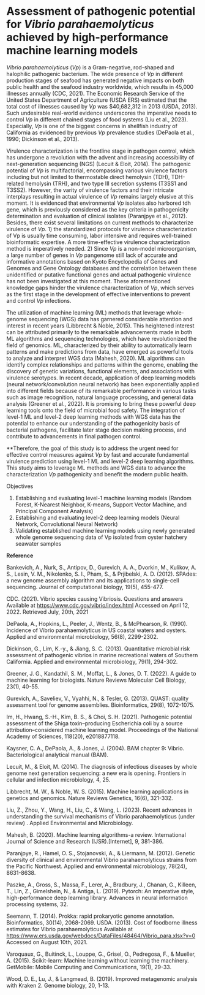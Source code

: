 # Assessment of pathogenic potential for *Vibrio parahaemolyticus* achieved by high-performance machine learning models
*Vibrio parahaemolyticus* (*Vp*) is a Gram-negative, rod-shaped and halophilic pathogenic bacterium. The wide presence of *Vp* in different production stages of seafood has generated negative impacts on both public health and the seafood industry worldwide, which results in 45,000 illnesses annually (CDC, 2021). The Economic Research Service of the United States Department of Agriculture (USDA ERS) estimated that the total cost of illnesses caused by *Vp* was $40,682,312 in 2013 (USDA, 2013). Such undesirable real-world evidence underscores the imperative needs to control *Vp* in different chained stages of food systems (Liu et al., 2023). Especially, *Vp* is one of the biggest concerns in shellfish industry of California as evidenced by previous *Vp* prevalence studies (DePaola et al., 1990; Dickinson et al., 2013). 

Virulence characterization is the frontline stage in pathogen control, which has undergone a revolution with the advent and increasing accessibility of next-generation sequencing (NGS) (Lecuit & Eloit, 2014). The pathogenic potential of *Vp* is multifactorial, encompassing various virulence factors including but not limited to thermostable direct hemolysin (TDH), TDH-related hemolysin (TRH), and two type III secretion systems (T3SS1 and T3SS2). However, the varity of virulence factors and their intricate interplays resulting in actual virulence of *Vp* remains largely elusive at this moment. It is evidenced that environmental *Vp* isolates also harbored tdh gene, which is previously considered as the key criteria in pathogenicity determination and evaluation of clinical isolates (Paranjpye et al., 2012). Besides, there exist several limitations on current methods to characterize virulence of *Vp*. 1) the standardized protocols for virulence characterization of Vp is usually time consuming, labor intensive and requires well-trained bioinformatic expertise. A more time-effective virulence characterization method is imperatively needed. 2) Since *Vp* is a non-model microorganism, a large number of genes in *Vp* pangenome still lack of accurate and informative annotations based on Kyoto Encyclopedia of Genes and Genomes and Gene Ontology databases and the correlation between these unidentified or putative functional genes and actual pathogenic virulence has not been investigated at this moment. These aforementioned knowledge gaps hinder the virulence characterization of *Vp*, which serves as the first stage in the development of effective interventions to prevent and control *Vp* infections. 

The utilization of machine learning (ML) methods that leverage whole-genome sequencing (WGS) data has garnered considerable attention and interest in recent years (Libbrecht & Noble, 2015). This heightened interest can be attributed primarily to the remarkable advancements made in both ML algorithms and sequencing technologies, which have revolutionized the field of genomics. ML, characterized by their ability to automatically learn patterns and make predictions from data, have emerged as powerful tools to analyze and interpret WGS data (Mahesh, 2020). ML algorithms can identify complex relationships and patterns within the genome, enabling the discovery of genetic variations, functional elements, and associations with virulence serotypes. In recent decade, application of deep learning models (neural network/convolution neural network) has been exponentially applied into different fields because of its remarkable performance in various tasks such as image recognition, natural language processing, and general data analysis (Greener et al., 2022). It is promising to bring these powerful deep learning tools onto the field of microbial food safety. The integration of level-1 ML and level-2 deep learning methods with WGS data has the potential to enhance our understanding of the pathogenicity basis of bacterial pathogens, facilitate later stage decision making process, and contribute to advancements in final pathogen control.

**Therefore, the goal of this study is to address the urgent need for effective control measures against *Vp* by fast and accurate fundamental virulence prediction using level-1 ML and level-2 deep learning algorithms. This study aims to leverage ML methods and WGS data to advance the characterization *Vp* pathogenicity and benefit the modern public health.

Objectives
1.	Establishing and evaluating level-1 machine learning models (Random Forest, K-Nearest Neighbor, K-means, Support Vector Machine, and Principal Component Analysis)
2.	Establishing and evaluating level-2 deep learning models (Neural Network, Convolutional Neural Network)
3.	Validating established machine learning models using newly generated whole genome sequencing data of Vp isolated from oyster hatchery seawater samples

**Reference**

Bankevich, A., Nurk, S., Antipov, D., Gurevich, A. A., Dvorkin, M., Kulikov, A. S., Lesin, V. M., Nikolenko, S. I., Pham, S., & Prjibelski, A. D. (2012). SPAdes: a new genome assembly algorithm and its applications to single-cell sequencing. Journal of computational biology, 19(5), 455-477. 

CDC. (2021). Vibrio species causing Vibriosis. Questions and answers Available at https://www.cdc.gov/vibrio/index.html Accessed on April 12, 2022. Retrieved July, 20th, 2021 

DePaola, A., Hopkins, L., Peeler, J., Wentz, B., & McPhearson, R. (1990). Incidence of Vibrio parahaemolyticus in US coastal waters and oysters. Applied and environmental microbiology, 56(8), 2299-2302. 

Dickinson, G., Lim, K.-y., & Jiang, S. C. (2013). Quantitative microbial risk assessment of pathogenic vibrios in marine recreational waters of Southern California. Applied and environmental microbiology, 79(1), 294-302. 

Greener, J. G., Kandathil, S. M., Moffat, L., & Jones, D. T. (2022). A guide to machine learning for biologists. Nature Reviews Molecular Cell Biology, 23(1), 40-55. 

Gurevich, A., Saveliev, V., Vyahhi, N., & Tesler, G. (2013). QUAST: quality assessment tool for genome assemblies. Bioinformatics, 29(8), 1072-1075. 

Im, H., Hwang, S.-H., Kim, B. S., & Choi, S. H. (2021). Pathogenic potential assessment of the Shiga toxin–producing Escherichia coli by a source attribution–considered machine learning model. Proceedings of the National Academy of Sciences, 118(20), e2018877118. 

Kaysner, C. A., DePaola, A., & Jones, J. (2004). BAM chapter 9: Vibrio. Bacteriological analytical manual (BAM). 

Lecuit, M., & Eloit, M. (2014). The diagnosis of infectious diseases by whole genome next generation sequencing: a new era is opening. Frontiers in cellular and infection microbiology, 4, 25. 

Libbrecht, M. W., & Noble, W. S. (2015). Machine learning applications in genetics and genomics. Nature Reviews Genetics, 16(6), 321-332. 

Liu, Z., Zhou, Y., Wang, H., Liu, C., & Wang, L. (2023). Recent advances in understanding the survival mechanisms of Vibrio parahaemolyticus (under review)
. Applied Environmental and Microbiology. 

Mahesh, B. (2020). Machine learning algorithms-a review. International Journal of Science and Research (IJSR).[Internet], 9, 381-386. 

Paranjpye, R., Hamel, O. S., Stojanovski, A., & Liermann, M. (2012). Genetic diversity of clinical and environmental Vibrio parahaemolyticus strains from the Pacific Northwest. Applied and environmental microbiology, 78(24), 8631-8638. 

Paszke, A., Gross, S., Massa, F., Lerer, A., Bradbury, J., Chanan, G., Killeen, T., Lin, Z., Gimelshein, N., & Antiga, L. (2019). Pytorch: An imperative style, high-performance deep learning library. Advances in neural information processing systems, 32. 

Seemann, T. (2014). Prokka: rapid prokaryotic genome annotation. Bioinformatics, 30(14), 2068-2069. 
USDA. (2013). Cost of foodborne illness estimates for Vibrio parahaemolyticus Available at https://www.ers.usda.gov/webdocs/DataFiles/48464/Vibrio_para.xlsx?v=0 Accessed on August 10th, 2021. 

Varoquaux, G., Buitinck, L., Louppe, G., Grisel, O., Pedregosa, F., & Mueller, A. (2015). Scikit-learn: Machine learning without learning the machinery. GetMobile: Mobile Computing and Communications, 19(1), 29-33. 

Wood, D. E., Lu, J., & Langmead, B. (2019). Improved metagenomic analysis with Kraken 2. Genome biology, 20, 1-13. 


